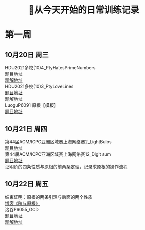 <h1 align="center">🎉从今天开始的日常训练记录</h1>  

# 第一周

## 10月20日 周三  

HDU2021多校(10)4_PtyHatesPrimeNumbers  
[题目地址](https://vjudge.net/contest/463256#problem/D)    
[题解地址](https://github.com/Chivas-Regal/ACM/blob/main/Code/%E6%95%B0%E5%AD%A6/%E7%BB%84%E5%90%88%E6%95%B0%E5%AD%A6/%E5%AE%B9%E6%96%A5%E5%8E%9F%E7%90%86/HDU2021%E5%A4%9A%E6%A0%A1(10)4_PtyHatesPrimeNumbers.md)  
HDU2021多校(10)3_PtyLoveLines  
[题目地址](https://acm.dingbacode.com/showproblem.php?pid=7079)  
[题解地址](https://github.com/Chivas-Regal/ACM/blob/main/Code/%E6%95%B0%E6%8D%AE%E7%BB%93%E6%9E%84/BITSET/HDU2021%E5%A4%9A%E6%A0%A1(10)3_PtyLovesLines.md)  
LuoguP6091 原根【模板】  
[题目地址](https://www.luogu.com.cn/problem/P6091)  

## 10月21日 周四

第44届ACM/ICPC亚洲区域赛上海网络赛2_LightBulbs  
[题目地址](https://vjudge.net/contest/463496#problem/B)  
第44届ACM/ICPC亚洲区域赛上海网络赛12_Digit sum  
[题目地址](https://vjudge.net/contest/463496#problem/L)  
证明阶的四条性质与原根的前两条定理，记录求原根的操作流程  

## 10月22日 周五

结束证明：原根的两条引理与后面的两个性质  
[博客《阶与原根》](https://chivas-regal.github.io/%E6%95%B0%E5%AD%A6/2021/10/21/%E9%98%B6%E4%B8%8E%E5%8E%9F%E6%A0%B9.html)  
洛谷P6055_GCD  
[题目地址](https://www.luogu.com.cn/problem/P6055)  
[题解地址](https://github.com/Chivas-Regal/ACM/blob/main/Code/%E6%95%B0%E5%AD%A6/%E8%8E%AB%E6%AF%94%E4%B9%8C%E6%96%AF%E5%8F%8D%E6%BC%94/%E6%B4%9B%E8%B0%B7P6055_GCD.md)
